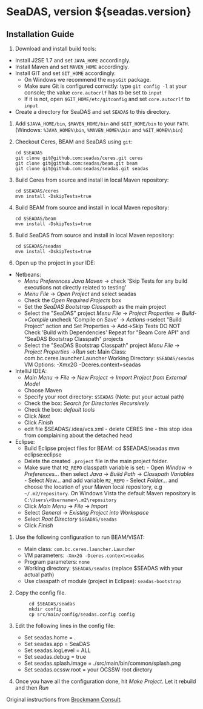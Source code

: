 SeaDAS, version ${seadas.version}
=================================

Installation Guide
------------------

1. Download and install build tools:
 *   Install J2SE 1.7 and set `JAVA_HOME` accordingly.
 *   Install Maven and set `MAVEN_HOME` accordingly.
 *   Install GIT and set `GIT_HOME` accordingly.
      +   On Windows we recommend the `msysGit` package.
      +   Make sure Git is configured correctly: type `git config -l` at your console; the value `core.autocrlf` has to be set to `input`
      +   If it is not, open `$GIT_HOME/etc/gitconfig` and set `core.autocrlf` to `input`
 *   Create a directory for SeaDAS and set `SEADAS` to this directory.

1.  Add `$JAVA_HOME/bin`, `$MAVEN_HOME/bin` and `$GIT_HOME/bin` to your `PATH`. (Windows:  `%JAVA_HOME%\bin`, `%MAVEN_HOME%\bin` and `%GIT_HOME%\bin`)

1.  Checkout Ceres, BEAM and SeaDAS using `git`:

        cd $SEADAS
        git clone git@github.com:seadas/ceres.git ceres
        git clone git@github.com:seadas/beam.git beam
        git clone git@github.com:seadas/seadas.git seadas


1.  Build Ceres from source and install in local Maven repository: 

        cd $SEADAS/ceres
        mvn install -DskipTests=true

1.  Build BEAM from source and install in local Maven repository:

        cd $SEADAS/beam
        mvn install -DskipTests=true

1.  Build SeaDAS from source and install in local Maven repository:

        cd $SEADAS/seadas
        mvn install -DskipTests=true

1.  Open up the project in your IDE:
   * Netbeans:
      +   *Menu Preferences Java Maven* -> check 'Skip Tests for any build executions not directly related to testing'
      +   *Menu File* -> *Open Project* and select seadas
      +   Check the *Open Required Projects* box
      +   Set the *SeaDAS Bootstrap Classpath* as the main project
      +   Select the "SeaDAS" project
           *Menu File* -> *Project Properties* -> *Build*->*Compile* uncheck 'Compile on Save'
                                               -> *Actions*->select "Build Project" action and Set Properties -> Add->Skip Tests
                                               DO NOT Check 'Build with Dependencies'
           Repeat for "Beam Core API" and "SeaDAS Bootstrap Classpath" projects
      +   Select the "SeaDAS Bootstrap Classpath" project
           *Menu File* -> *Project Properties* ->*Run* set:
                 Main Class: com.bc.ceres.launcher.Launcher
			Working Directory: `$SEADAS/seadas`
			VM Options: -Xmx2G -Dceres.context=seadas
   * IntelliJ IDEA:
      +   *Main Menu* -> *File* -> *New Project* -> *Import Project from External Model*
      +   Choose Maven
      +   Specify your root directory: `$SEADAS` (Note: put your actual path)
      +   Check the box: *Search for Directories Recursively*
      +   Check the box: *default tools*
      +   Click *Next* 
      +   Click *Finish*
      +   edit file $SEADAS/.idea/vcs.xml 
         - delete CERES line 
         - this stop idea from complaining about the detached head
   * Eclipse:
      +   Build Eclipse project files for BEAM:
         cd $SEADAS/seadas
         mvn eclipse:eclipse
      + Delete the created `.project` file in the main project folder.
      +   Make sure that `M2_REPO` classpath variable is set:
         -   Open *Window* -> *Preferences...* then select *Java* -> *Build Path* -> *Classpath Variables*
         -   Select *New...* and add variable `M2_REPO`
         -   Select *Folder...* and choose the location of your Maven local repository, e.g `~/.m2/repository`. On Windows Vista the default Maven repository is `C:\Users\<Username>\.m2\repository`
      +   Click *Main Menu* -> *File* -> *Import*
      +   Select *General* -> *Existing Project into Workspace*
      +   Select *Root Directory* `$SEADAS/seadas`
      +   Click *Finish*
      
1. Use the following configuration to run BEAM/VISAT:
   *   Main class: `com.bc.ceres.launcher.Launcher`
   *   VM parameters: `-Xmx2G -Dceres.context=seadas`
   *   Program parameters: `none`
   *   Working directory: `$SEADAS/seadas` (replace $SEADAS with your actual path)
   *   Use classpath of module (project in Eclipse): `seadas-bootstrap`

1. Copy the config file.

            cd $SEADAS/seadas
            mkdir config
            cp src/main/config/seadas.config config

1. Edit the following lines in the config file:
    * Set seadas.home = .
    * Set seadas.app = SeaDAS
    * Set seadas.logLevel = ALL
    * Set seadas.debug = true
    * Set seadas.splash.image = ./src/main/bin/common/splash.png
    * Set seadas.ocssw.root = your OCSSW root dirctory

1. Once you have all the configuration done, hit *Make Project*. Let it rebuild and then *Run*

Original instructions from [Brockmann Consult][bc].
    
  [bc]: http://www.brockmann-consult.de/beam-wiki/display/BEAM/Build+from+Source

